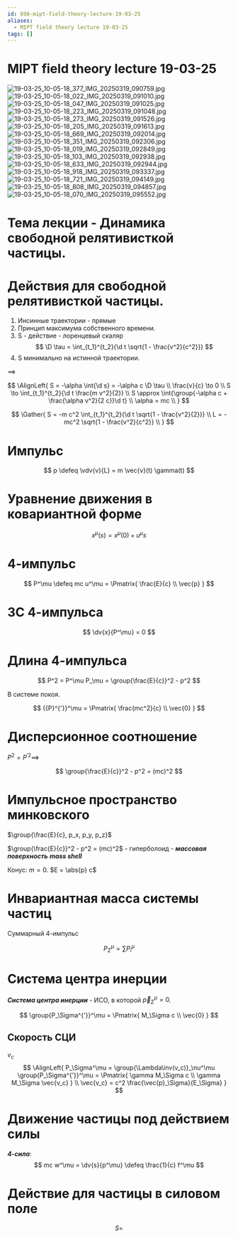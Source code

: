 ```yaml
---
id: 698-mipt-field-theory-lecture-19-03-25
aliases:
  - MIPT field theory lecture 19-03-25
tags: []
---
```


# MIPT field theory lecture 19-03-25

![19-03-25_10-05-18_377_IMG_20250319_090759.jpg](assets/imgs/19-03-25_10-05-18_377_IMG_20250319_090759.jpg)
![19-03-25_10-05-18_022_IMG_20250319_091010.jpg](assets/imgs/19-03-25_10-05-18_022_IMG_20250319_091010.jpg)
![19-03-25_10-05-18_047_IMG_20250319_091025.jpg](assets/imgs/19-03-25_10-05-18_047_IMG_20250319_091025.jpg)
![19-03-25_10-05-18_223_IMG_20250319_091048.jpg](assets/imgs/19-03-25_10-05-18_223_IMG_20250319_091048.jpg)
![19-03-25_10-05-18_273_IMG_20250319_091526.jpg](assets/imgs/19-03-25_10-05-18_273_IMG_20250319_091526.jpg)
![19-03-25_10-05-18_205_IMG_20250319_091613.jpg](assets/imgs/19-03-25_10-05-18_205_IMG_20250319_091613.jpg)
![19-03-25_10-05-18_669_IMG_20250319_092014.jpg](assets/imgs/19-03-25_10-05-18_669_IMG_20250319_092014.jpg)
![19-03-25_10-05-18_351_IMG_20250319_092306.jpg](assets/imgs/19-03-25_10-05-18_351_IMG_20250319_092306.jpg)
![19-03-25_10-05-18_019_IMG_20250319_092849.jpg](assets/imgs/19-03-25_10-05-18_019_IMG_20250319_092849.jpg)
![19-03-25_10-05-18_103_IMG_20250319_092938.jpg](assets/imgs/19-03-25_10-05-18_103_IMG_20250319_092938.jpg)
![19-03-25_10-05-18_633_IMG_20250319_092944.jpg](assets/imgs/19-03-25_10-05-18_633_IMG_20250319_092944.jpg)
![19-03-25_10-05-18_918_IMG_20250319_093337.jpg](assets/imgs/19-03-25_10-05-18_918_IMG_20250319_093337.jpg)
![19-03-25_10-05-18_721_IMG_20250319_094149.jpg](assets/imgs/19-03-25_10-05-18_721_IMG_20250319_094149.jpg)
![19-03-25_10-05-18_808_IMG_20250319_094857.jpg](assets/imgs/19-03-25_10-05-18_808_IMG_20250319_094857.jpg)
![19-03-25_10-05-18_070_IMG_20250319_095552.jpg](assets/imgs/19-03-25_10-05-18_070_IMG_20250319_095552.jpg)

# Тема лекции - Динамика свободной релятивисткой частицы.

# Действия для свободной релятивисткой частицы.

1. Инсинные траектории - прямые
2. Принцип максимума собственного времени.
3. S - действие - лоренцевый скаляр
   $$
   \D \tau = \int_{t_1}^{t_2}{\d t \sqrt{1 - \frac{v^2}{c^2}}}
   $$
4. S минимально на истинной траектории.

$\implies$

$$
\AlignLeft{
S = -\alpha \int{\d s} = -\alpha c \D \tau \\
\frac{v}{c} \to 0 \\
S \to \int_{t_1}^{t_2}{\d t \frac{m v^2}{2}} \\
S \approx \int{\group{-\alpha c + \frac{\alpha v^2}{2 c}}\d t} \\
\alpha = mc \\
}
$$

$$
\Gather{
S = -m c^2 \int_{t_1}^{t_2}{\d t \sqrt{1 - \frac{v^2}{2}}} \\
L = -mc^2 \sqrt{1 - \frac{v^2}{c^2}} \\
}
$$

# Импульс

$$
p \defeq \vdv{v}{L} = m \vec{v}(t) \gamma(t)
$$

# Уравнение движения в ковариантной форме

$$
x^\mu(s) = x^\mu(0) + u^\mu s
$$

# 4-импульс

$$
P^\mu \defeq mc u^\mu = \Pmatrix{
\frac{E}{c} \\ \vec{p}
}
$$

# ЗС 4-импульса

$$
\dv{x}{P^\mu} = 0
$$

# Длина 4-импульса

$$
P^2 = P^\mu P_\mu = \group{\frac{E}{c}}^2 - p^2
$$

В системе покоя.

$$
{{P}^{'}}^\mu = \Pmatrix{
\frac{mc^2}{c} \\ \vec{0}
}
$$

# Дисперсионное соотношение

$P^2 = { {P}^{'} }^2 \implies$

$$
\group{\frac{E}{c}}^2 - p^2 = (mc)^2
$$

# Импульсное пространство минковского

$\group{\frac{E}{c}, p_x, p_y, p_z}$

$\group{\frac{E}{c}}^2 - p^2 = (mc)^2$ - гиперболоид -
**_массовая поверхность_**
**_mass shell_**

Конус: $m = 0$.
$E = \abs{p} c$

# Инвариантная масса системы частиц

Суммарный 4-импульс

$$
P_\Sigma^\mu = \sum{P_i^\mu}
$$

# Система центра инерции

**_Система центра инерции_** - ИСО, в которой $\vec{p}_\Sigma^\mu = 0$.

$$
\group{P_\Sigma^{'}}^\mu = \Pmatrix{
M_\Sigma c \\ \vec{0}
}
$$

## Скорость СЦИ
$v_c$
 $$
\AlignLeft{
P_\Sigma^\mu = \group{\Lambda\inv(v_c)}_\nu^\mu \group{P_\Sigma^{'}}^\mu =
\Pmatrix{
\gamma M_\Sigma c \\
\gamma M_\Sigma \vec{v_c}
} \\
\vec{v_c} = c^2 \frac{\vec{p}_\Sigma}{E_\Sigma}
}
$$

# Движение частицы под действием силы

***4-сила***:
$$
mc w^\mu = \dv{s}{p^\mu} \defeq \frac{1}{c} f^\mu
$$

# Действие для частицы в силовом поле
$$
S = 
$$
